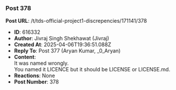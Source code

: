 ### Post 378
**Post URL**: /t/tds-official-project1-discrepencies/171141/378
- **ID**: 616332
- **Author**: Jivraj Singh Shekhawat (Jivraj)
- **Created At**: 2025-04-06T19:36:51.088Z
- **Reply To**: Post 377 (Aryan Kumar, _0_Aryan)
- **Content**:  
  It was named wrongly.<br>
You named it LICENCE but it should be LICENSE or LICENSE.md.
- **Reactions**: None
- **Post Number**: 378

